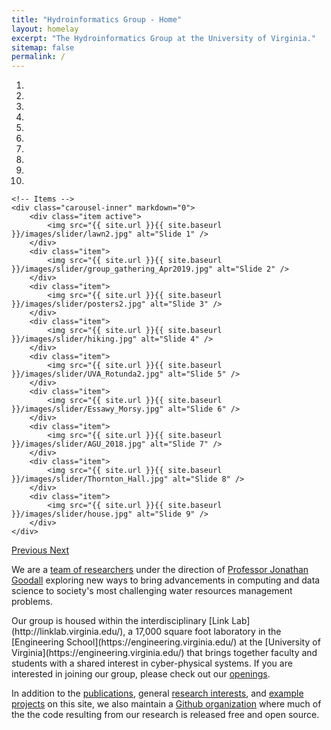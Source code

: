 ```yaml
---
title: "Hydroinformatics Group - Home"
layout: homelay
excerpt: "The Hydroinformatics Group at the University of Virginia."
sitemap: false
permalink: /
---
```



<div markdown="0" id="carousel" class="carousel slide" data-ride="carousel" data-interval="5000" data-pause="hover" >
    <!-- Menu -->
    <ol class="carousel-indicators">
        <li data-target="#carousel" data-slide-to="0" class="active"></li>
        <li data-target="#carousel" data-slide-to="1"></li>
        <li data-target="#carousel" data-slide-to="2"></li>
        <li data-target="#carousel" data-slide-to="3"></li>
        <li data-target="#carousel" data-slide-to="4"></li>
        <li data-target="#carousel" data-slide-to="5"></li>
        <li data-target="#carousel" data-slide-to="6"></li>
        <li data-target="#carousel" data-slide-to="7"></li>
        <li data-target="#carousel" data-slide-to="8"></li>
        <li data-target="#carousel" data-slide-to="9"></li>
    </ol>

    <!-- Items -->
    <div class="carousel-inner" markdown="0">
        <div class="item active">
            <img src="{{ site.url }}{{ site.baseurl }}/images/slider/lawn2.jpg" alt="Slide 1" />
        </div>
        <div class="item">
            <img src="{{ site.url }}{{ site.baseurl }}/images/slider/group_gathering_Apr2019.jpg" alt="Slide 2" />
        </div>
        <div class="item">
            <img src="{{ site.url }}{{ site.baseurl }}/images/slider/posters2.jpg" alt="Slide 3" />
        </div>
        <div class="item">
            <img src="{{ site.url }}{{ site.baseurl }}/images/slider/hiking.jpg" alt="Slide 4" />
        </div>
        <div class="item">
            <img src="{{ site.url }}{{ site.baseurl }}/images/slider/UVA_Rotunda2.jpg" alt="Slide 5" />
        </div>
        <div class="item">
            <img src="{{ site.url }}{{ site.baseurl }}/images/slider/Essawy_Morsy.jpg" alt="Slide 6" />
        </div>
        <div class="item">
            <img src="{{ site.url }}{{ site.baseurl }}/images/slider/AGU_2018.jpg" alt="Slide 7" />
        </div>
        <div class="item">
            <img src="{{ site.url }}{{ site.baseurl }}/images/slider/Thornton_Hall.jpg" alt="Slide 8" />
        </div>
        <div class="item">
            <img src="{{ site.url }}{{ site.baseurl }}/images/slider/house.jpg" alt="Slide 9" />
        </div>
    </div>
  <a class="left carousel-control" href="#carousel" role="button" data-slide="prev">
    <span class="glyphicon glyphicon-chevron-left" aria-hidden="true"></span>
    <span class="sr-only">Previous</span>
  </a>
  <a class="right carousel-control" href="#carousel" role="button" data-slide="next">
    <span class="glyphicon glyphicon-chevron-right" aria-hidden="true"></span>
    <span class="sr-only">Next</span>
  </a>
</div>

<p align="left" padding-bottom="10px">
 We are a <a href="{{ site.url }}{{ site.baseurl }}/team">team of researchers</a> under the direction of <a href="https://engineering.virginia.edu/faculty/jonathan-l-goodall">Professor Jonathan Goodall<a/> exploring new ways to bring advancements in computing and data science to society's most challenging water resources management problems.
</p>

<p align="left">
Our group is housed within the interdisciplinary [Link Lab](http://linklab.virginia.edu/), a 17,000 square foot laboratory in the [Engineering School](https://engineering.virginia.edu/) at the [University of Virginia](https://engineering.virginia.edu/) that brings together faculty and students with a shared interest in cyber-physical systems. If you are interested in joining our group, please check out our <a href="{{ site.url }}{{ site.baseurl }}/openings">openings</a>.
</p>

<p align="left">
In addition to the <a href="{{ site.url }}{{ site.baseurl }}/publications">publications</a>, general <a href="{{ site.url }}{{ site.baseurl }}/research">research interests</a>, and <a href="{{ site.url }}{{ site.baseurl }}/projects">example projects</a> on this site, we also maintain a <a href="https://github.com/uva-hydroinformatics" target="_blank" >Github organization<a/> where much of the the code resulting from our research is released free and open source.
</p>
